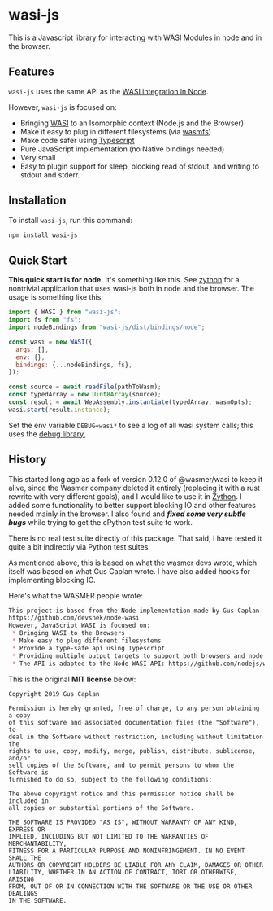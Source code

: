 # wasi-js

This is a Javascript library for interacting with WASI Modules in node and in the browser.

## Features

`wasi-js` uses the same API as the [WASI integration in Node](https://nodejs.org/api/wasi.html).

However, `wasi-js` is focused on:

- Bringing [WASI](https://github.com/webassembly/wasi) to an Isomorphic context (Node.js and the Browser)
- Make it easy to plug in different filesystems (via [wasmfs](https://github.com/wasmerio/wasmer-js/tree/master/packages/wasmfs))
- Make code safer using [Typescript](http://www.typescriptlang.org/)
- Pure JavaScript implementation (no Native bindings needed)
- Very small
- Easy to plugin support for sleep, blocking read of stdout, and writing to stdout and stderr.

## Installation

To install `wasi-js`, run this command:

```bash
npm install wasi-js
```

## Quick Start

**This quick start is for node.**  It's something like this.  See [zython](https://github.com/sagemathinc/zython)
for a nontrivial application that uses wasi\-js both in node and the browser.  The usage is something like this:

```js
import { WASI } from "wasi-js";
import fs from "fs";
import nodeBindings from "wasi-js/dist/bindings/node";

const wasi = new WASI({
  args: [],
  env: {},
  bindings: {...nodeBindings, fs},
});

const source = await readFile(pathToWasm);
const typedArray = new Uint8Array(source);
const result = await WebAssembly.instantiate(typedArray, wasmOpts);
wasi.start(result.instance);
```

Set the env variable `DEBUG=wasi*` to see a log of all wasi system calls; this uses the [debug library.](https://www.npmjs.com/package/debug)

## History

This started long ago as a fork of version 0.12.0 of @wasmer/wasi to keep it alive, since the Wasmer company deleted it entirely \(replacing it with a rust rewrite with very different goals\), and I would like to use it in [Zython](https://github.com/sagemathinc/zython).  I added some functionality to better support blocking IO and other features needed mainly in the browser.  I also found and _**fixed some very subtle bugs**_ while trying to get the cPython test suite to work.

There is no real test suite directly of this package.  That said, I have tested it quite a bit indirectly via Python test suites.

As mentioned above, this is based on what the wasmer devs wrote, which itself was based on
what Gus Caplan wrote.  I have also added hooks for implementing blocking IO.

Here's what the WASMER people wrote:

```md
This project is based from the Node implementation made by Gus Caplan
https://github.com/devsnek/node-wasi
However, JavaScript WASI is focused on:
 * Bringing WASI to the Browsers
 * Make easy to plug different filesystems
 * Provide a type-safe api using Typescript
 * Providing multiple output targets to support both browsers and node
 * The API is adapted to the Node-WASI API: https://github.com/nodejs/wasi/blob/wasi/lib/wasi.js
```

This is the original **MIT license** below:

```
Copyright 2019 Gus Caplan

Permission is hereby granted, free of charge, to any person obtaining a copy
of this software and associated documentation files (the "Software"), to
deal in the Software without restriction, including without limitation the
rights to use, copy, modify, merge, publish, distribute, sublicense, and/or
sell copies of the Software, and to permit persons to whom the Software is
furnished to do so, subject to the following conditions:

The above copyright notice and this permission notice shall be included in
all copies or substantial portions of the Software.

THE SOFTWARE IS PROVIDED "AS IS", WITHOUT WARRANTY OF ANY KIND, EXPRESS OR
IMPLIED, INCLUDING BUT NOT LIMITED TO THE WARRANTIES OF MERCHANTABILITY,
FITNESS FOR A PARTICULAR PURPOSE AND NONINFRINGEMENT. IN NO EVENT SHALL THE
AUTHORS OR COPYRIGHT HOLDERS BE LIABLE FOR ANY CLAIM, DAMAGES OR OTHER
LIABILITY, WHETHER IN AN ACTION OF CONTRACT, TORT OR OTHERWISE, ARISING
FROM, OUT OF OR IN CONNECTION WITH THE SOFTWARE OR THE USE OR OTHER DEALINGS
IN THE SOFTWARE.
```

